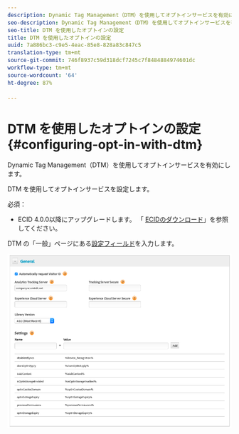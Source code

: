 ```yaml
---
description: Dynamic Tag Management（DTM）を使用してオプトインサービスを有効にします。
seo-description: Dynamic Tag Management（DTM）を使用してオプトインサービスを有効にします。
seo-title: DTM を使用したオプトインの設定
title: DTM を使用したオプトインの設定
uuid: 7a886bc3-c9e5-4eac-85e8-828a83c847c5
translation-type: tm+mt
source-git-commit: 746f8937c59d318dcf7245c7f8484884974601dc
workflow-type: tm+mt
source-wordcount: '64'
ht-degree: 87%

---
```



# DTM を使用したオプトインの設定{#configuring-opt-in-with-dtm}

Dynamic Tag Management（DTM）を使用してオプトインサービスを有効にします。

DTM を使用してオプトインサービスを設定します。

必須：

* ECID 4.0.0以降にアップグレードします。 「 [ECIDのダウンロード](https://github.com/Adobe-Marketing-Cloud/id-service/releases)」を参照してください。

DTM の「一般」ページにある[設定フィールド](/help/implementation-guides/opt-in-service/api.md)を入力します。

![](assets/DTM-example.png)
